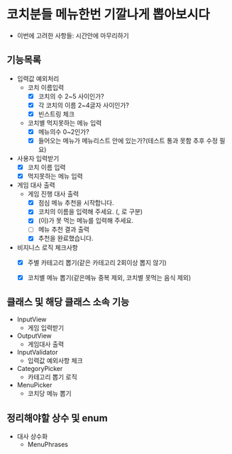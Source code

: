 # 코치분들 메뉴한번 기깔나게 뽑아보시다
- 이번에 고려한 사항들: 시간안에 마무리하기


## 기능목록
- 입력값 예외처리
    - 코치 이름입력
      - [x] 코치의 수 2~5 사이인가?
      - [x] 각 코치의 이름 2~4글자 사이인가?
      - [x] 빈스트링 체크
    - 코치별 먹지못하는 메뉴 입력
      - [x] 메뉴의수 0~2인가?
      - [x] 들어오는 메뉴가 메뉴리스트 안에 있는가?(테스트 통과 못함 추후 수정 필요)

- 사용자 입력받기
  - [x] 코치 이름 입력
  - [x] 먹지못하는 메뉴 입력

- 게임 대사 출력
    - 게임 진행 대사 출력
        - [x] 점심 메뉴 추천을 시작합니다.
        - [x] 코치의 이름을 입력해 주세요. (, 로 구분)
        - [x] (이)가 못 먹는 메뉴를 입력해 주세요.
        - [ ] 메뉴 추천 결과 출력
        - [x] 추천을 완료했습니다.

- 비지니스 로직 체크사항
    - [x] 주별 카테고리 뽑기(같은 카테고리 2회이상 뽑지 않기)
    - [x] 코치별 메뉴 뽑기(같은메뉴 중복 제외, 코치별 못먹는 음식 제외)

    
## 클래스 및 해당 클래스 소속 기능
- InputView
    - 게임 입력받기
- OutputView
    - 게임대사 출력
- InputValidator
  - 입력값 예외사항 체크
- CategoryPicker
  - 카테고리 뽑기 로직
- MenuPicker
  - 코치당 메뉴 뽑기
## 정리해야할 상수 및 enum
  - 대사 상수화
    - MenuPhrases